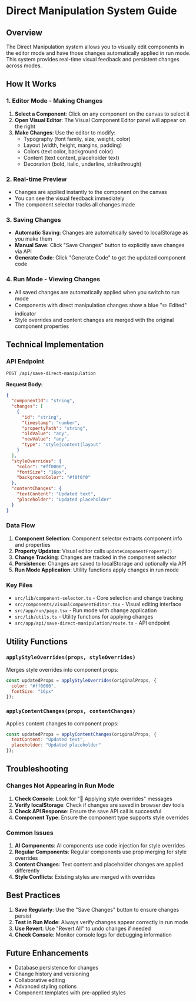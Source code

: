 # Direct Manipulation System Guide

## Overview

The Direct Manipulation system allows you to visually edit components in the editor mode and have those changes automatically applied in run mode. This system provides real-time visual feedback and persistent changes across modes.

## How It Works

### 1. Editor Mode - Making Changes

1. **Select a Component**: Click on any component on the canvas to select it
2. **Open Visual Editor**: The Visual Component Editor panel will appear on the right
3. **Make Changes**: Use the editor to modify:
   - Typography (font family, size, weight, color)
   - Layout (width, height, margins, padding)
   - Colors (text color, background color)
   - Content (text content, placeholder text)
   - Decoration (bold, italic, underline, strikethrough)

### 2. Real-time Preview

- Changes are applied instantly to the component on the canvas
- You can see the visual feedback immediately
- The component selector tracks all changes made

### 3. Saving Changes

- **Automatic Saving**: Changes are automatically saved to localStorage as you make them
- **Manual Save**: Click "Save Changes" button to explicitly save changes via API
- **Generate Code**: Click "Generate Code" to get the updated component code

### 4. Run Mode - Viewing Changes

- All saved changes are automatically applied when you switch to run mode
- Components with direct manipulation changes show a blue "✏️ Edited" indicator
- Style overrides and content changes are merged with the original component properties

## Technical Implementation

### API Endpoint

```
POST /api/save-direct-manipulation
```

**Request Body:**
```json
{
  "componentId": "string",
  "changes": [
    {
      "id": "string",
      "timestamp": "number",
      "propertyPath": "string",
      "oldValue": "any",
      "newValue": "any",
      "type": "style|content|layout"
    }
  ],
  "styleOverrides": {
    "color": "#ff0000",
    "fontSize": "16px",
    "backgroundColor": "#f0f0f0"
  },
  "contentChanges": {
    "textContent": "Updated text",
    "placeholder": "Updated placeholder"
  }
}
```

### Data Flow

1. **Component Selection**: Component selector extracts component info and properties
2. **Property Updates**: Visual editor calls `updateComponentProperty()` 
3. **Change Tracking**: Changes are tracked in the component selector
4. **Persistence**: Changes are saved to localStorage and optionally via API
5. **Run Mode Application**: Utility functions apply changes in run mode

### Key Files

- `src/lib/component-selector.ts` - Core selection and change tracking
- `src/components/VisualComponentEditor.tsx` - Visual editing interface
- `src/app/run/page.tsx` - Run mode with change application
- `src/lib/utils.ts` - Utility functions for applying changes
- `src/app/api/save-direct-manipulation/route.ts` - API endpoint

## Utility Functions

### `applyStyleOverrides(props, styleOverrides)`

Merges style overrides into component props:
```javascript
const updatedProps = applyStyleOverrides(originalProps, {
  color: "#ff0000",
  fontSize: "16px"
});
```

### `applyContentChanges(props, contentChanges)`

Applies content changes to component props:
```javascript
const updatedProps = applyContentChanges(originalProps, {
  textContent: "Updated text",
  placeholder: "Updated placeholder"
});
```

## Troubleshooting

### Changes Not Appearing in Run Mode

1. **Check Console**: Look for "🎨 Applying style overrides" messages
2. **Verify localStorage**: Check if changes are saved in browser dev tools
3. **Check API Response**: Ensure the save API call is successful
4. **Component Type**: Ensure the component type supports style overrides

### Common Issues

1. **AI Components**: AI components use code injection for style overrides
2. **Regular Components**: Regular components use prop merging for style overrides
3. **Content Changes**: Text content and placeholder changes are applied differently
4. **Style Conflicts**: Existing styles are merged with overrides

## Best Practices

1. **Save Regularly**: Use the "Save Changes" button to ensure changes persist
2. **Test in Run Mode**: Always verify changes appear correctly in run mode
3. **Use Revert**: Use "Revert All" to undo changes if needed
4. **Check Console**: Monitor console logs for debugging information

## Future Enhancements

- Database persistence for changes
- Change history and versioning
- Collaborative editing
- Advanced styling options
- Component templates with pre-applied styles 
